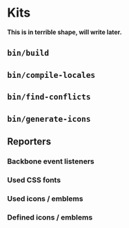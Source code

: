 # Kits

**This is in terrible shape, will write later.**

## `bin/build`

## `bin/compile-locales`

## `bin/find-conflicts`

## `bin/generate-icons`

## Reporters

### Backbone event listeners

### Used CSS fonts

### Used icons / emblems

### Defined icons / emblems
